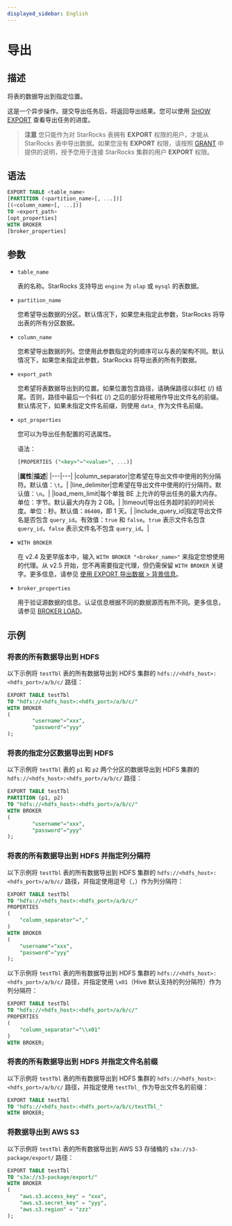 ```yaml
---
displayed_sidebar: English
---
```


# 导出

## 描述

将表的数据导出到指定位置。

这是一个异步操作。提交导出任务后，将返回导出结果。您可以使用 [SHOW EXPORT](../../../sql-reference/sql-statements/data-manipulation/SHOW_EXPORT.md) 查看导出任务的进度。

> **注意**
> 您只能作为对 StarRocks 表拥有 **EXPORT** 权限的用户，才能从 StarRocks 表中导出数据。如果您没有 **EXPORT** 权限，请按照 [GRANT](../account-management/GRANT.md) 中提供的说明，授予您用于连接 StarRocks 集群的用户 **EXPORT** 权限。

## 语法

```SQL
EXPORT TABLE <table_name>
[PARTITION (<partition_name>[, ...])]
[(<column_name>[, ...])]
TO <export_path>
[opt_properties]
WITH BROKER
[broker_properties]
```

## 参数

- `table_name`

  表的名称。StarRocks 支持导出 `engine` 为 `olap` 或 `mysql` 的表数据。

- `partition_name`

  您希望导出数据的分区。默认情况下，如果您未指定此参数，StarRocks 将导出表的所有分区数据。

- `column_name`

  您希望导出数据的列。您使用此参数指定的列顺序可以与表的架构不同。默认情况下，如果您未指定此参数，StarRocks 将导出表的所有列数据。

- `export_path`

  您希望将表数据导出到的位置。如果位置包含路径，请确保路径以斜杠 (/) 结尾。否则，路径中最后一个斜杠 (/) 之后的部分将被用作导出文件名的前缀。默认情况下，如果未指定文件名前缀，则使用 `data_` 作为文件名前缀。

- `opt_properties`

  您可以为导出任务配置的可选属性。

  语法：

  ```SQL
  [PROPERTIES ("<key>"="<value>", ...)]
  ```

  |**属性**|**描述**|
|---|---|
  |column_separator|您希望在导出文件中使用的列分隔符。默认值：`\t`。|
  |line_delimiter|您希望在导出文件中使用的行分隔符。默认值：`\n`。|
  |load_mem_limit|每个单独 BE 上允许的导出任务的最大内存。单位：字节。默认最大内存为 2 GB。|
  |timeout|导出任务超时前的时间长度。单位：秒。默认值：`86400`，即 1 天。|
  |include_query_id|指定导出文件名是否包含 `query_id`。有效值：`true` 和 `false`。`true` 表示文件名包含 `query_id`，`false` 表示文件名不包含 `query_id`。|

- `WITH BROKER`

  在 v2.4 及更早版本中，输入 `WITH BROKER "<broker_name>"` 来指定您想使用的代理。从 v2.5 开始，您不再需要指定代理，但仍需保留 `WITH BROKER` 关键字。更多信息，请参见 [使用 EXPORT 导出数据 > 背景信息](../../../unloading/Export.md#background-information)。

- `broker_properties`

  用于验证源数据的信息。认证信息根据不同的数据源而有所不同。更多信息，请参见 [BROKER LOAD](../../../sql-reference/sql-statements/data-manipulation/BROKER_LOAD.md)。

## 示例

### 将表的所有数据导出到 HDFS

以下示例将 `testTbl` 表的所有数据导出到 HDFS 集群的 `hdfs://<hdfs_host>:<hdfs_port>/a/b/c/` 路径：

```SQL
EXPORT TABLE testTbl 
TO "hdfs://<hdfs_host>:<hdfs_port>/a/b/c/" 
WITH BROKER
(
        "username"="xxx",
        "password"="yyy"
);
```

### 将表的指定分区数据导出到 HDFS

以下示例将 `testTbl` 表的 `p1` 和 `p2` 两个分区的数据导出到 HDFS 集群的 `hdfs://<hdfs_host>:<hdfs_port>/a/b/c/` 路径：

```SQL
EXPORT TABLE testTbl
PARTITION (p1, p2) 
TO "hdfs://<hdfs_host>:<hdfs_port>/a/b/c/" 
WITH BROKER
(
        "username"="xxx",
        "password"="yyy"
);
```

### 将表的所有数据导出到 HDFS 并指定列分隔符

以下示例将 `testTbl` 表的所有数据导出到 HDFS 集群的 `hdfs://<hdfs_host>:<hdfs_port>/a/b/c/` 路径，并指定使用逗号（`,`）作为列分隔符：

```SQL
EXPORT TABLE testTbl 
TO "hdfs://<hdfs_host>:<hdfs_port>/a/b/c/" 
PROPERTIES
(
    "column_separator"=","
) 
WITH BROKER
(
    "username"="xxx",
    "password"="yyy"
);
```

以下示例将 `testTbl` 表的所有数据导出到 HDFS 集群的 `hdfs://<hdfs_host>:<hdfs_port>/a/b/c/` 路径，并指定使用 `\x01`（Hive 默认支持的列分隔符）作为列分隔符：

```SQL
EXPORT TABLE testTbl 
TO "hdfs://<hdfs_host>:<hdfs_port>/a/b/c/" 
PROPERTIES
(
    "column_separator"="\\x01"
) 
WITH BROKER;
```

### 将表的所有数据导出到 HDFS 并指定文件名前缀

以下示例将 `testTbl` 表的所有数据导出到 HDFS 集群的 `hdfs://<hdfs_host>:<hdfs_port>/a/b/c/` 路径，并指定使用 `testTbl_` 作为导出文件名的前缀：

```SQL
EXPORT TABLE testTbl 
TO "hdfs://<hdfs_host>:<hdfs_port>/a/b/c/testTbl_" 
WITH BROKER;
```

### 将数据导出到 AWS S3

以下示例将 `testTbl` 表的所有数据导出到 AWS S3 存储桶的 `s3a://s3-package/export/` 路径：

```SQL
EXPORT TABLE testTbl 
TO "s3a://s3-package/export/"
WITH BROKER
(
    "aws.s3.access_key" = "xxx",
    "aws.s3.secret_key" = "yyy",
    "aws.s3.region" = "zzz"
);
```